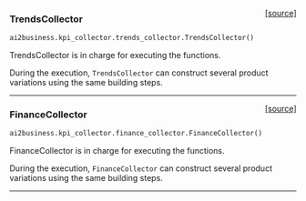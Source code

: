 <span style="float:right;">[[source]](https://github.com/ai2business/ai2business/blob/main/ai2business/kpi_collector/trends_collector.py#L307)</span>

### TrendsCollector


```python
ai2business.kpi_collector.trends_collector.TrendsCollector()
```


TrendsCollector is in charge for executing the functions.

During the execution, `TrendsCollector` can construct several product
variations using the same building steps.


----

<span style="float:right;">[[source]](https://github.com/ai2business/ai2business/blob/main/ai2business/kpi_collector/finance_collector.py#L402)</span>

### FinanceCollector


```python
ai2business.kpi_collector.finance_collector.FinanceCollector()
```


FinanceCollector is in charge for executing the functions.

During the execution, `FinanceCollector` can construct several product variations
using the same building steps.


----

